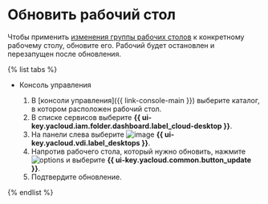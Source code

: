 # Обновить рабочий стол

Чтобы применить [изменения группы рабочих столов](../desktop-groups/update.md) к конкретному рабочему столу, обновите его. Рабочий будет остановлен и перезапущен после обновления.

{% list tabs %}

- Консоль управления

  1. В [консоли управления]({{ link-console-main }}) выберите каталог, в котором расположен рабочий стол.
  1. В списке сервисов выберите **{{ ui-key.yacloud.iam.folder.dashboard.label_cloud-desktop }}**.
  1. На панели слева выберите ![image](../../../_assets/cloud-desktop/desktops.svg) **{{ ui-key.yacloud.vdi.label_desktops }}**.
  1. Напротив рабочего стола, который нужно обновить, нажмите ![options](../../../_assets/options.svg) и выберите **{{ ui-key.yacloud.common.button_update }}**.
  1. Подтвердите обновление.

{% endlist %}
